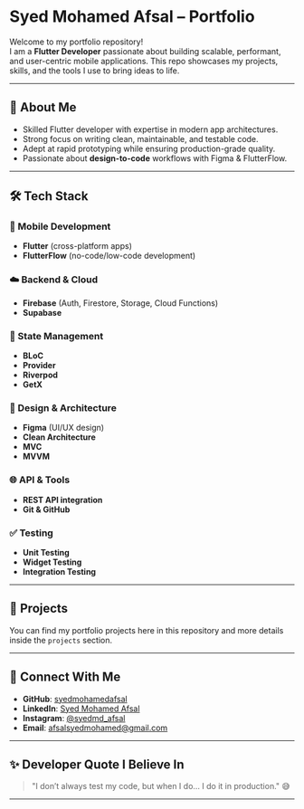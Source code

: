 # Syed Mohamed Afsal – Portfolio  

Welcome to my portfolio repository!  
I am a **Flutter Developer** passionate about building scalable, performant, and user-centric mobile applications. This repo showcases my projects, skills, and the tools I use to bring ideas to life.  

---

## 🚀 About Me  
- Skilled Flutter developer with expertise in modern app architectures.  
- Strong focus on writing clean, maintainable, and testable code.  
- Adept at rapid prototyping while ensuring production-grade quality.  
- Passionate about **design-to-code** workflows with Figma & FlutterFlow.  

---

## 🛠️ Tech Stack  

### 📱 Mobile Development  
- **Flutter** (cross-platform apps)  
- **FlutterFlow** (no-code/low-code development)  

### ☁️ Backend & Cloud  
- **Firebase** (Auth, Firestore, Storage, Cloud Functions)  
- **Supabase**  

### 🧩 State Management  
- **BLoC**  
- **Provider**  
- **Riverpod**  
- **GetX**  

### 🎨 Design & Architecture  
- **Figma** (UI/UX design)  
- **Clean Architecture**  
- **MVC**  
- **MVVM**  

### 🌐 API & Tools  
- **REST API integration**  
- **Git & GitHub**  

### ✅ Testing  
- **Unit Testing**  
- **Widget Testing**  
- **Integration Testing**  

---

## 📂 Projects  
You can find my portfolio projects here in this repository and more details inside the `projects` section.  

---

## 🤝 Connect With Me  
- **GitHub**: [syedmohamedafsal](https://github.com/syedmohamedafsal)  
- **LinkedIn**: [Syed Mohamed Afsal](https://www.linkedin.com/in/syed-mohamed-afsal-n)  
- **Instagram**: [@syedmd_afsal](https://www.instagram.com/syedmd_afsal)  
- **Email**: [afsalsyedmohamed@gmail.com](mailto:afsalsyedmohamed@gmail.com)  

---

## ✨ Developer Quote I Believe In  
> "I don’t always test my code, but when I do… I do it in production." 😅  

---
